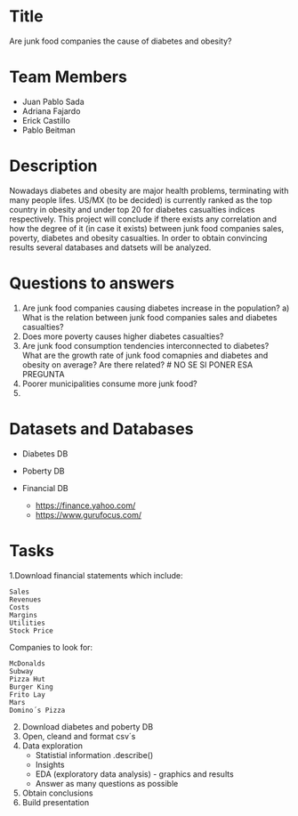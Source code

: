 # Title
Are junk food companies the cause of diabetes and obesity?

# Team Members 
- Juan Pablo Sada
- Adriana Fajardo
- Erick Castillo 
- Pablo Beitman

# Description  
Nowadays diabetes and obesity are major health problems, terminating with many people lifes. US/MX (to be decided) is currently ranked as the top country in obesity and under top 20 for diabetes casualties indices respectively. This project will conclude if there exists any correlation and how the degree of it (in case it exists) between junk food companies sales, poverty, diabetes and obesity casualties. In order to obtain convincing results several databases and datsets will be analyzed. 

# Questions to answers
1) Are junk food companies causing diabetes increase in the population? 
    a) What is the relation between junk food companies sales and diabetes casualties?
2) Does more poverty causes higher diabetes casualties?
3) Are junk food consumption tendencies interconnected to diabetes? What are the growth rate of junk food comapnies and diabetes and obesity on average? Are there related? # NO SE SI PONER ESA PREGUNTA
4) Poorer municipalities consume more junk food?
5)

# Datasets and Databases
- Diabetes DB

- Poberty DB

- Financial DB
    - https://finance.yahoo.com/
    - https://www.gurufocus.com/

# Tasks 
  1.Download financial statements which include: 
  
    Sales
    Revenues
    Costs
    Margins
    Utilities
    Stock Price
   
   Companies to look for:
   
    McDonalds
    Subway
    Pizza Hut
    Burger King
    Frito Lay
    Mars
    Domino´s Pizza
    
  2. Download diabetes and poberty DB
  3. Open, cleand and format csv´s
  4. Data exploration
     - Statistial information .describe()
     - Insights
     - EDA (exploratory data analysis) - graphics and results
     - Answer as many questions as possible
  5. Obtain conclusions
  6. Build presentation 
  
